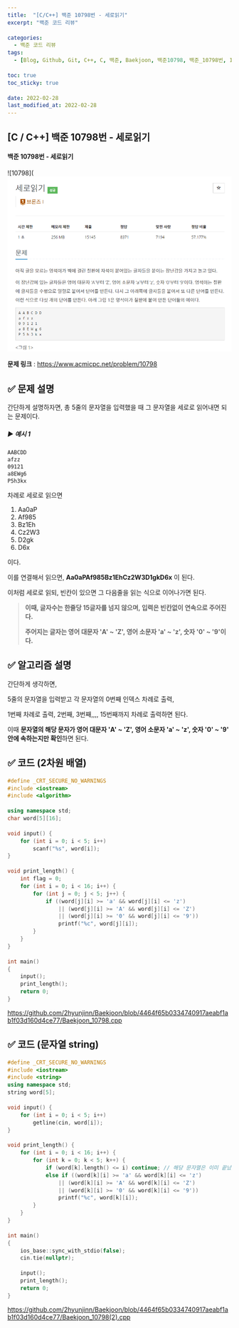 ```yaml
---
title:  "[C/C++] 백준 10798번 - 세로읽기"
excerpt: "백준 코드 리뷰"

categories:
  - 백준 코드 리뷰
tags:
  - [Blog, Github, Git, C++, C, 백준, Baekjoon, 백준10798, 백준_10798번, 10798번, c++_10798, 10798_c++]

toc: true
toc_sticky: true

date: 2022-02-28
last_modified_at: 2022-02-28
---
```


## [C / C++] 백준 10798번 - 세로읽기

#### 백준 10798번 - 세로읽기

![10798](![10798.png](https://github.com/2hyunjinn/2hyunjinn.github.io/blob/master/_posts/BAEKJOON/2022-02-28-10798-posting.assets/10798.png?raw=true)

**문제 링크** : <https://www.acmicpc.net/problem/10798>



## ✅ 문제 설명

간단하게 설명하자면, 총 5줄의 문자열을 입력했을 때 그 문자열을 세로로 읽어내면 되는 문제이다.

##### ▶ 예시 1

```
AABCDD
afzz
09121
a8EWg6
P5h3kx
```

차례로 세로로 읽으면

1. Aa0aP
2. Af985
3. Bz1Eh
4. Cz2W3
5. D2gk
6. D6x

이다.

이를 연결해서 읽으면, **Aa0aPAf985Bz1EhCz2W3D1gkD6x** 이 된다.

이처럼 세로로 읽되, 빈칸이 있으면 그 다음줄을 읽는 식으로 이어나가면 된다.



> **이때, 글자수는 한줄당 15글자를 넘지 않으며, 입력은 빈칸없이 연속으로 주어진다.**
>
> **주어지는 글자는 영어 대문자 'A' ~ 'Z', 영어 소문자 'a' ~ 'z', 숫자 '0' ~ '9'이다.**





## ✅ 알고리즘 설명

간단하게 생각하면, 

5줄의 문자열을 입력받고 각 문자열의 0번째 인덱스 차례로 출력, 

1번째 차례로 출력, 2번째, 3번째,,,, 15번째까지 차례로 출력하면 된다.

이때 **문자열의 해당 문자가 영어 대문자 'A' ~ 'Z', 영어 소문자 'a' ~ 'z', 숫자 '0' ~ '9' 안에 속하는지만 확인**하면 된다.



## ✅ 코드 (2차원 배열)

```c++
#define _CRT_SECURE_NO_WARNINGS
#include <iostream>
#include <algorithm>

using namespace std;
char word[5][16];

void input() {
    for (int i = 0; i < 5; i++)
        scanf("%s", word[i]);
}

void print_length() {
    int flag = 0;
    for (int i = 0; i < 16; i++) {
        for (int j = 0; j < 5; j++) {
            if ((word[j][i] >= 'a' && word[j][i] <= 'z')
                || (word[j][i] >= 'A' && word[j][i] <= 'Z')
                || (word[j][i] >= '0' && word[j][i] <= '9'))
                printf("%c", word[j][i]);
        }
    }
}

int main()
{
    input();
    print_length();
    return 0;
}
```

<https://github.com/2hyunjinn/Baekjoon/blob/4464f65b0334740917aeabf1ab1f03d160d4ce77/Baekjoon_10798.cpp>



## ✅ 코드 (문자열 string)

```c++
#define _CRT_SECURE_NO_WARNINGS
#include <iostream>
#include <string>
using namespace std;
string word[5];

void input() {
	for (int i = 0; i < 5; i++)
		getline(cin, word[i]);
}

void print_length() {
	for (int i = 0; i < 16; i++) {
		for (int k = 0; k < 5; k++) {
			if (word[k].length() <= i) continue; // 해당 문자열은 이미 끝났다면 건너뛰기
			else if ((word[k][i] >= 'a' && word[k][i] <= 'z') 
				|| (word[k][i] >= 'A' && word[k][i] <= 'Z') 
				|| (word[k][i] >= '0' && word[k][i] <= '9'))
				printf("%c", word[k][i]);
		}
	}
}

int main()
{
	ios_base::sync_with_stdio(false);
	cin.tie(nullptr);

	input();
	print_length();
	return 0;
}
```

<https://github.com/2hyunjinn/Baekjoon/blob/4464f65b0334740917aeabf1ab1f03d160d4ce77/Baekjoon_10798(2).cpp>
